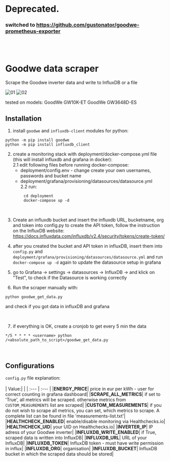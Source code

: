 # Deprecated. 
### switched to https://github.com/gustonator/goodwe-prometheus-exporter
</br></br>

# Goodwe data scraper
Scrape the Goodwe inverter data and write to InfluxDB or a file
</br>

![01](https://user-images.githubusercontent.com/43645090/195945343-cbf43ec1-dfd5-46f4-84d1-1fb0b7f8eb95.png)
![02](https://user-images.githubusercontent.com/43645090/195945355-ea10296e-d2f5-4421-a543-a858fd01f8b6.png)

tested on models: 
GoodWe GW10K-ET
GoodWe GW3648D-ES
</br>


## Installation

1. install `goodwe` and `influxdb-client` modules for python:
```
python -m pip install goodwe
python -m pip install influxdb_client
```

2. create a monitoring stack with deployment/docker-compose.yml file (this will install influxdb and grafana in docker):</br>
  2.1 edit following files before running docker-compose:</br> 
    - deployment/config.env - change create your own usernames, passwords and bucket name </br>
    - deployment/grafana/provisioning/datasources/datasource.yml</br>
  2.2 run:</br>
```
        cd deployment
        docker-compose up -d
```

</br>

3. Create an influxdb bucket and insert the influxdb URL, bucketname, org and token into config.py
   to create the API token, follow the instruction on the InfluxDB website: https://docs.influxdata.com/influxdb/v2.4/security/tokens/create-token/

4. after you created the bucket and API token in influxDB, insert them into `config.py` and `deployment/grafana/provisioning/datasources/datasource.yml` and run `docker-compose up -d` again to update the datasource setup in grafana

5. go to Grafana -> settings -> datasources -> InfluxDB -> and klick on "Test", to check if the Datasource is working correctly

6. Run the scraper manually with:
```
python goodwe_get_data.py
```
and check if you got data in influxDB and grafana

</br>

7. if everything is OK, create a cronjob to get every 5 min the data

```
*/5 * * * * <username> python /<absolute_path_to_script>/goodwe_get_data.py
```

</br>


## Configurations
`config.py` file explanation:</br>
</br>
| Value:| |
| :--- | :--- |
|**ENERGY_PRICE**| price in eur per kWh - user for correct counting in grafana dashboard|
|**SCRAPE_ALL_METRICS**| if set to 'True', all metrics will be scraped. otherwise metrics from `CUSTOM_MEASUREMENTS` list are scraped|
|**CUSTOM_MEASUREMENTS**| if you do not wish to scrape all metrics, you can set, which metrics to scrape. A complete list can be found in file 'measurements-list.txt'|
|**HEALTHCHECK_ENABLED**| enable/disable monitoring via Healthchecks.io|
|**HEALTHCHECK_UID**| your UID on Healthchecks.io|
|**INVERTER_IP**| IP adress of your Goodwe inverter|
|**INFLUXDB_WRITE_ENABLED**| if True, scraped data is written into InfluxDB|
|**INFLUXDB_URL**| URL of your InfluxDB|
|**INFLUXDB_TOKEN**| InfluxDB token - must have write permission in influx|
|**INFLUXDB_ORG**| organisation|
|**INFLUXDB_BUCKET**| InfluxDB bucket in which the scraped data should be stored|
